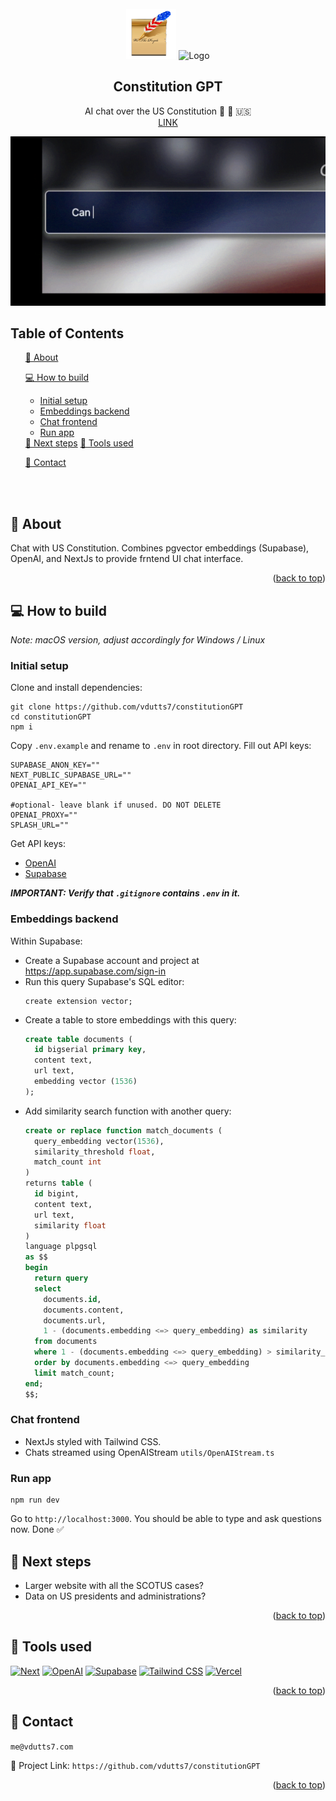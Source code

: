 <!-- PROJECT LOGO -->
<br />
<div align="center">
    <img src="https://github.com/vdutts7/constitutionGPT/blob/main/public/favicon.png" alt="Logo" width="80" height="80">
    <img src="https://github.com/vdutts7/yt-chat-mkbhd/blob/main/public/openai.png" alt="Logo" width="67" height="67">

  
  </a>
  <h2 align="center">Constitution GPT </h2> <p align="center"> AI chat over the US Constitution 📜 💬 🇺🇸
<br /> <a href=https://constitution-gpt.vercel.app/>LINK</a>  </p> </div> <p align="center"> <img src="https://github.com/vdutts7/constitutionGPT/blob/main/public/screen-rec.gif"/> </p>  


<!-- TABLE OF CONTENTS -->
## Table of Contents
  <ol>
    <a href="#about">📝 About</a>
        <ul>
        </ul>
    <a href="#how-to-build">💻 How to build</a>
        <ul>
            <li><a href="#initial-setup">Initial setup</a></li>
            <li><a href=#embeddings-backend>Embeddings backend</a></li>
            <li><a href=#chat-frontend>Chat frontend</a></li>
            <li><a href=#run-app>Run app</a></li>
        </ul>
    <a href="#next-steps">🚀 Next steps</a> 
    <a href="#tools-used">🔧 Tools used</a>
        <ul>
        </ul>
    <a href="#contact">👤 Contact</a>
  </ol>

<br ></br>

<!-- ABOUT -->
## 📝 About

Chat with US Constitution. Combines pgvector embeddings (Supabase), OpenAI, and NextJs to provide frntend UI chat interface.

<p align="right">(<a href="#readme-top">back to top</a>)</p> 


## 💻 How to build 
_Note: macOS version, adjust accordingly for Windows / Linux_

### Initial setup

Clone and install dependencies:

```
git clone https://github.com/vdutts7/constitutionGPT
cd constitutionGPT
npm i
```

Copy `.env.example` and rename to `.env` in root directory. Fill out API keys:

```
SUPABASE_ANON_KEY=""
NEXT_PUBLIC_SUPABASE_URL=""
OPENAI_API_KEY=""

#optional- leave blank if unused. DO NOT DELETE
OPENAI_PROXY=""
SPLASH_URL=""
```

Get API keys:
- [OpenAI](https://help.openai.com/en/articles/4936850-where-do-i-find-my-secret-api-key)
- [Supabase](https://supabase.com/)
      
_**IMPORTANT: Verify that `.gitignore` contains `.env` in it.**_


### Embeddings backend

Within Supabase:
- Create a Supabase account and project at https://app.supabase.com/sign-in
- Run this query Supabase's SQL editor:
    ```
    create extension vector;
    ```
- Create a table to store embeddings with this query:
    ```sql
    create table documents (
      id bigserial primary key,
      content text,
      url text,
      embedding vector (1536)
    );
    ```
- Add similarity search function with another query:
    ```sql
    create or replace function match_documents (
      query_embedding vector(1536),
      similarity_threshold float,
      match_count int
    )
    returns table (
      id bigint,
      content text,
      url text,
      similarity float
    )
    language plpgsql
    as $$
    begin
      return query
      select
        documents.id,
        documents.content,
        documents.url,
        1 - (documents.embedding <=> query_embedding) as similarity
      from documents
      where 1 - (documents.embedding <=> query_embedding) > similarity_threshold
      order by documents.embedding <=> query_embedding
      limit match_count;
    end;
    $$;
    ```

### Chat frontend

- NextJs styled with Tailwind CSS.
- Chats streamed using OpenAIStream `utils/OpenAIStream.ts` 

### Run app

```
npm run dev
```

Go to `http://localhost:3000`. You should be able to type and ask questions now. Done ✅ 


## 🚀 Next steps

- Larger website with all the SCOTUS cases?
- Data on US presidents and administrations?


<p align="right">(<a href="#readme-top">back to top</a>)</p>


<!-- BUILT WITH -->
## 🔧 Tools used
[![Next][Next]][Next-url]
[![OpenAI][OpenAI]][OpenAI-url]
[![Supabase][Supabase]][Supabase-url]
[![Tailwind CSS][TailwindCSS]][TailwindCSS-url]
[![Vercel][Vercel]][Vercel-url]

<p align="right">(<a href="#readme-top">back to top</a>)</p>


<!-- CONTACT -->
## 👤 Contact

`me@vdutts7.com` 

🔗 Project Link: `https://github.com/vdutts7/constitutionGPT`

<p align="right">(<a href="#readme-top">back to top</a>)</p>


<!-- MARKDOWN LINKS & IMAGES -->
<!-- https://www.markdownguide.org/basic-syntax/#reference-style-links -->

[Python]: https://img.shields.io/badge/python-3670A0?style=for-the-badge&logo=python&logoColor=ffdd54
[Python-url]: https://www.python.org/

[Next]: https://img.shields.io/badge/next.js-000000?style=for-the-badge&logo=nextdotjs&logoColor=white
[Next-url]: https://nextjs.org/

[Langchain]: https://img.shields.io/badge/🦜🔗Langchain-DD0031?style=for-the-badge&color=<brightgreen>
[Langchain-url]: https://langchain.com/

[TailwindCSS]: https://img.shields.io/badge/Tailwind_CSS-38B2AC?style=for-the-badge&logo=tailwind-css&logoColor=skyblue&color=0A192F
[TailwindCSS-url]: https://tailwindcss.com/

[OpenAI]: https://img.shields.io/badge/OpenAI%20ada--002%20GPT-0058A0?style=for-the-badge&logo=openai&logoColor=white&color=4aa481
[OpenAI-url]: https://openai.com/

[AssemblyAI]: https://img.shields.io/badge/Assembly_AI-DD0031?style=for-the-badge&logo=https://github.com/vdutts7/yt-ai-chat/public/assemblyai.png&color=blue
[AssemblyAI-url]: https://www.assemblyai.com/

[TypeScript]: https://img.shields.io/badge/TypeScript-007ACC?style=for-the-badge&logo=typescript&logoColor=white
[Typescript-url]: https://www.typescriptlang.org/

[Pinecone]: https://img.shields.io/badge/Pinecone-FFCA28?style=for-the-badge&https://github.com/vdutts7/yt-ai-chat/public/pinecone.png&logoColor=black&color=white
[Pinecone-url]: https://www.pinecone.io/

[Supabase]: https://img.shields.io/badge/Supabase%20pgvector-FFCA28?style=for-the-badge&logo=Supabase&logoColor=49E879&color=black
[Supabase-url]: https://Supabase.com/

[Vercel]: https://img.shields.io/badge/Vercel-FFFFFF?style=for-the-badge&logo=Vercel&logoColor=white&color=black
[Vercel-url]: https://Vercel.com/
